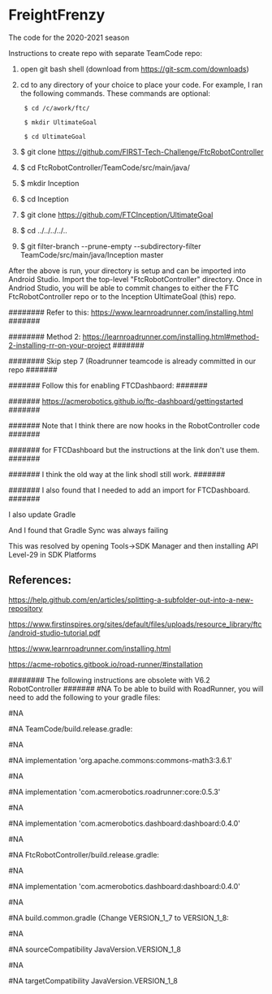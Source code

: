# FreightFrenzy
The code for the 2020-2021 season


Instructions to create repo with separate TeamCode repo:

1) open git bash shell (download from https://git-scm.com/downloads) 
  
2) cd to any directory of your choice to place your code.  For example, I ran the following commands.  These commands are optional:

        $ cd /c/awork/ftc/

        $ mkdir UltimateGoal

        $ cd UltimateGoal



3) $ git clone https://github.com/FIRST-Tech-Challenge/FtcRobotController
4) $ cd FtcRobotController/TeamCode/src/main/java/
5) $ mkdir Inception
6) $ cd Inception
7) $ git clone https://github.com/FTCInception/UltimateGoal
8) $ cd ../../../../..
9) $ git filter-branch --prune-empty --subdirectory-filter TeamCode/src/main/java/Inception master


After the above is run, your directory is setup and can be imported into Android Studio.  Import the top-level "FtcRobotController" directory. Once in Andriod Studio, you will be able to commit changes to either the FTC FtcRobotController repo or to the Inception UltimateGoal (this) repo.


########   Refer to this: https://www.learnroadrunner.com/installing.html  #######

########   Method 2: https://learnroadrunner.com/installing.html#method-2-installing-rr-on-your-project #######

######## Skip step 7 (Roadrunner teamcode is already committed in our repo #######



####### Follow this for enabling FTCDashbaord:                             #######

####### https://acmerobotics.github.io/ftc-dashboard/gettingstarted        #######

####### Note that I think there are now hooks in the RobotController code  #######

####### for FTCDashboard but the instructions at the link don't use them.  #######

####### I think the old way at the link shodl still work.                  #######

####### I also found that I needed to add an import for FTCDashboard.      #######


I also update Gradle

And I found that Gradle Sync was always failing

This was resolved by opening Tools->SDK Manager and then installing API Level-29 in SDK Platforms

## References:

https://help.github.com/en/articles/splitting-a-subfolder-out-into-a-new-repository

https://www.firstinspires.org/sites/default/files/uploads/resource_library/ftc/android-studio-tutorial.pdf

https://www.learnroadrunner.com/installing.html

https://acme-robotics.gitbook.io/road-runner/#installation



######## The following instructions are obsolete with V6.2 RobotController #######
#NA To be able to build with RoadRunner, you will need to add the following to your gradle files:

#NA 

#NA     TeamCode/build.release.gradle:

#NA 

#NA         implementation 'org.apache.commons:commons-math3:3.6.1'

#NA 

#NA         implementation 'com.acmerobotics.roadrunner:core:0.5.3'

#NA 

#NA         implementation 'com.acmerobotics.dashboard:dashboard:0.4.0'

#NA 

#NA     FtcRobotController/build.release.gradle:

#NA 

#NA         implementation 'com.acmerobotics.dashboard:dashboard:0.4.0'

#NA 

#NA     build.common.gradle (Change VERSION_1_7 to VERSION_1_8:

#NA 

#NA          sourceCompatibility JavaVersion.VERSION_1_8

#NA 

#NA          targetCompatibility JavaVersion.VERSION_1_8

